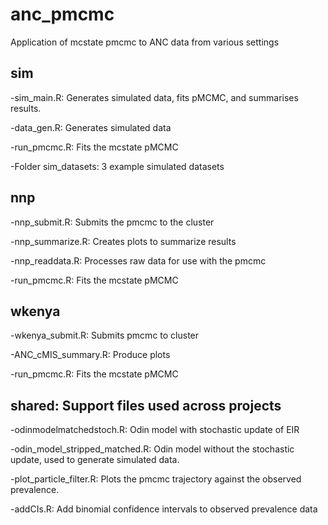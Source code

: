 # anc_pmcmc
Application of mcstate pmcmc to ANC data from various settings

## sim
-sim_main.R: Generates simulated data, fits pMCMC, and summarises results. 

-data_gen.R: Generates simulated data

-run_pmcmc.R: Fits the mcstate pMCMC

-Folder sim_datasets: 3 example simulated datasets


## nnp
-nnp_submit.R: Submits the pmcmc to the cluster

-nnp_summarize.R: Creates plots to summarize results

-nnp_readdata.R: Processes raw data for use with the pmcmc

-run_pmcmc.R: Fits the mcstate pMCMC


## wkenya
-wkenya_submit.R: Submits pmcmc to cluster

-ANC_cMIS_summary.R: Produce plots

-run_pmcmc.R: Fits the mcstate pMCMC


## shared: Support files used across projects
-odinmodelmatchedstoch.R: Odin model with stochastic update of EIR

-odin_model_stripped_matched.R: Odin model without the stochastic update, used to generate simulated data.

-plot_particle_filter.R: Plots the pmcmc trajectory against the observed prevalence.

-addCIs.R: Add binomial confidence intervals to observed prevalence data